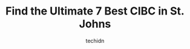 ---
layout: ampstory
image: https://i0.wp.com/www.auto.or.id/wp-content/uploads/2023/06/cibc-branch-with-atm-0-st-johns-1686325197.jpeg?resize=640,853
author: techidn
featured: false
description: St. Johns, Newfoundland and Labrador, Canada is a haven for CIBC enthusiasts, boasting an impressive array of 7 top-notch establishments. Whether youre a seasoned connoisseur or simply cur
title: Find the Ultimate 7 Best CIBC in St. Johns
cover:
   title: Find the Ultimate 7 Best CIBC in St. Johns
   subtitle: AUTO.OR.ID
   background: https://www.auto.or.id/wp-content/uploads/2023/06/cibc-branch-with-atm-0-st-johns-1686325197.jpeg

pages: 
 - layout: thirds
   top: <h1>#1 CIBC Branch with ATM</h1>
   bottom: "<p>great service, no problem that i dont speak english. very nice staff, highly recommended.</p>"
   background: https://www.auto.or.id/wp-content/uploads/2023/06/cibc-branch-with-atm-1-st-johns-1686325198.jpeg
   backgroundblur: true
 - layout: thirds
   top: <h1>#2 CIBC Branch with ATM</h1>
   bottom: "<p>83c Hampton Rd, Rothesay, NB E2E 2K3, Canada</p>"
   background: https://www.auto.or.id/wp-content/uploads/2023/06/cibc-branch-with-atm-2-st-johns-1686325199.jpeg
   cta:
      link: https://www.auto.or.id/find-the-ultimate-7-best-cibc-in-st-johns/
      text: Find the Ultimate 7 Best CIBC in St. Johns
 - layout: thirds
   top: <h1>#3 CIBC Branch with ATM</h1>
   bottom: "<p>10 Rowan St Unit 8, St. Johns, NL A1B 2X1, Canada</p>"
   background: https://images.unsplash.com/photo-1636325780255-4159d2801864?ixlib=rb-4.0.3&ixid=MnwxMjA3fDB8MHxwaG90by1wYWdlfHx8fGVufDB8fHx8&auto=format&fit=crop&w=640&h=853&q=80
   cta:
      link: https://www.auto.or.id/find-the-ultimate-7-best-cibc-in-st-johns/
      text: Find the Ultimate 7 Best CIBC in St. Johns
 - layout: thirds
   top: <h1>#4 CIBC Branch with ATM</h1>
   bottom: "<p>1 Main St W, Saint John, NB E2M 3M9, Canada</p>"
   background: https://images.unsplash.com/photo-1594420307681-9abf0349f8e2?ixlib=rb-4.0.3&ixid=MnwxMjA3fDB8MHxwaG90by1wYWdlfHx8fGVufDB8fHx8&auto=format&fit=crop&w=640&h=853&q=80
   cta:
      link: https://www.auto.or.id/find-the-ultimate-7-best-cibc-in-st-johns/
      text: Find the Ultimate 7 Best CIBC in St. Johns
 - layout: thirds
   top: <h1>#5 CIBC Branch with ATM</h1>
   bottom: "<p>44 King St, Saint John, NB E2L 1G4, Canada</p>"
   background: https://images.unsplash.com/photo-1533690876270-13b7a3fa7a19?ixlib=rb-4.0.3&ixid=MnwxMjA3fDB8MHxwaG90by1wYWdlfHx8fGVufDB8fHx8&auto=format&fit=crop&w=640&h=853&q=80
   cta:
      link: https://www.auto.or.id/find-the-ultimate-7-best-cibc-in-st-johns/
      text: Find the Ultimate 7 Best CIBC in St. Johns
 - layout: thirds
   top: <h1>#6 CIBC Branch with ATM</h1>
   bottom: "<p>215 Water St, St. Johns, NL A1C 6C9, Canada</p>"
   background: https://images.unsplash.com/photo-1586428268816-ca0069c110c5?ixlib=rb-4.0.3&ixid=MnwxMjA3fDB8MHxwaG90by1wYWdlfHx8fGVufDB8fHx8&auto=format&fit=crop&w=640&h=853&q=80
   cta:
      link: https://www.auto.or.id/find-the-ultimate-7-best-cibc-in-st-johns/
      text: Find the Ultimate 7 Best CIBC in St. Johns
 - layout: thirds
   top: <h1>#7 CIBC Branch with ATM</h1>
   bottom: "<p>1142 Smythe St, Fredericton, NB E3B 3H5, Canada</p>"
   background: https://images.unsplash.com/photo-1604755940773-d7d32c4e43e1?ixlib=rb-4.0.3&ixid=MnwxMjA3fDB8MHxwaG90by1wYWdlfHx8fGVufDB8fHx8&auto=format&fit=crop&w=640&h=853&q=80
   cta:
      link: https://www.auto.or.id/find-the-ultimate-7-best-cibc-in-st-johns/
      text: Find the Ultimate 7 Best CIBC in St. Johns
 - layout: thirds
   middle: Continue reading...
   background: https://images.unsplash.com/photo-1580540149927-0d212125eadb?ixlib=rb-4.0.3&ixid=MnwxMjA3fDB8MHxwaG90by1wYWdlfHx8fGVufDB8fHx8&auto=format&fit=crop&w=640&h=853&q=80
   cta:
      link: https://www.auto.or.id/find-the-ultimate-7-best-cibc-in-st-johns/
      text: Find the Ultimate 7 Best CIBC in St. Johns

---